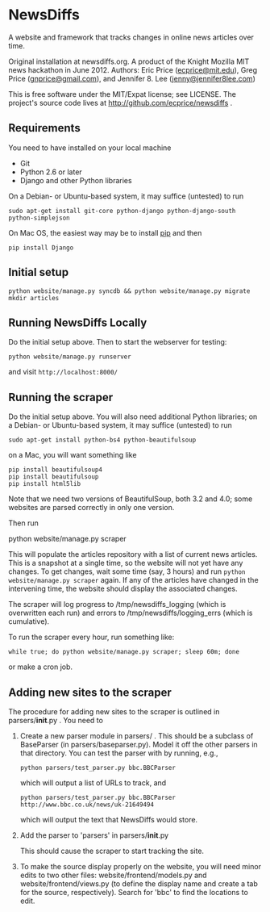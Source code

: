 NewsDiffs
==========

A website and framework that tracks changes in online news articles over time.

Original installation at newsdiffs.org.
A product of the Knight Mozilla MIT news hackathon in June 2012.
Authors: Eric Price (ecprice@mit.edu), Greg Price (gnprice@gmail.com),
 and Jennifer 8. Lee (jenny@jennifer8lee.com)

This is free software under the MIT/Expat license; see LICENSE.
The project's source code lives at http://github.com/ecprice/newsdiffs .


Requirements
------------

You need to have installed on your local machine
* Git
* Python 2.6 or later
* Django and other Python libraries

On a Debian- or Ubuntu-based system, it may suffice (untested) to run

    sudo apt-get install git-core python-django python-django-south python-simplejson


On Mac OS, the easiest way may be to install [pip](http://www.pip-installer.org/en/latest/installing.html) and then
 
    pip install Django



Initial setup
-------------

    python website/manage.py syncdb && python website/manage.py migrate
    mkdir articles


Running NewsDiffs Locally
-------------------------

Do the initial setup above.  Then to start the webserver for testing:

    python website/manage.py runserver

and visit `http://localhost:8000/`


Running the scraper
-------------------

Do the initial setup above.  You will also need additional Python
libraries; on a Debian- or Ubuntu-based system, it may suffice
(untested) to run

    sudo apt-get install python-bs4 python-beautifulsoup

on a Mac, you will want something like

    pip install beautifulsoup4
    pip install beautifulsoup
    pip install html5lib

Note that we need two versions of BeautifulSoup, both 3.2 and 4.0;
some websites are parsed correctly in only one version.

Then run

   python website/manage.py scraper

This will populate the articles repository with a list of current news
articles.  This is a snapshot at a single time, so the website will
not yet have any changes. To get changes, wait some time (say, 3
hours) and run `python website/manage.py scraper` again.  If any of
the articles have changed in the intervening time, the website should
display the associated changes.

The scraper will log progress to /tmp/newsdiffs_logging (which is
overwritten each run) and errors to /tmp/newsdiffs/logging_errs (which
is cumulative).

To run the scraper every hour, run something like:

    while true; do python website/manage.py scraper; sleep 60m; done

or make a cron job.

Adding new sites to the scraper
-------------------------------

The procedure for adding new sites to the scraper is outlined in
parsers/__init__.py .  You need to

  1. Create a new parser module in parsers/ .  This should be a
      subclass of BaseParser (in parsers/baseparser.py).  Model it off
      the other parsers in that directory.  You can test the parser
      with by running, e.g.,

      `python parsers/test_parser.py bbc.BBCParser`

      which will output a list of URLs to track, and

      `python parsers/test_parser.py bbc.BBCParser http://www.bbc.co.uk/news/uk-21649494`

      which will output the text that NewsDiffs would store.

  2. Add the parser to 'parsers' in parsers/__init__.py

      This should cause the scraper to start tracking the site.

  3. To make the source display properly on the website, you will need
      minor edits to two other files: website/frontend/models.py and
      website/frontend/views.py (to define the display name and create a tab
      for the source, respectively).  Search for 'bbc' to find the locations
      to edit.
